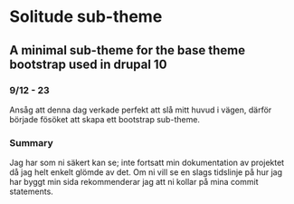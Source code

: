 # Solitude sub-theme

## A minimal sub-theme for the base theme bootstrap used in drupal 10

### 9/12 - 23

Ansåg att denna dag verkade perfekt att slå mitt huvud i vägen, därför började fösöket att skapa ett bootstrap sub-theme.

### Summary

Jag har som ni säkert kan se; inte fortsatt min dokumentation av projektet då jag helt enkelt glömde av det. Om ni vill se en slags tidslinje på hur jag har byggt min sida rekommenderar jag att ni kollar på mina commit statements.
